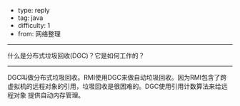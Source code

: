 - type: reply
- tag: java
- difficulty:  1
- from: 网络整理

--------

什么是分布式垃圾回收(DGC)？它是如何工作的？

---------

DGC叫做分布式垃圾回收。RMI使用DGC来做自动垃圾回收。因为RMI包含了跨虚拟机的远程对象的引用，垃圾回收是很困难的。DGC使用引用计数算法来给远程对象
提供自动内存管理。

